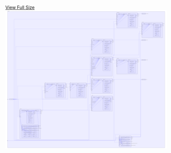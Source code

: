 [View Full Size](https://raw.githubusercontent.com/mingfang/terraform-k8s-modules/master/examples/pulsar/diagram.svg?sanitize=true)<img src="diagram.svg"/>
